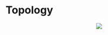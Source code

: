 # Topology

<p align="center">
  <img src="https://www.lucidchart.com/publicSegments/view/ad585615-1dee-4b69-a5cf-a893afd0a46c/image.png">
</p>


